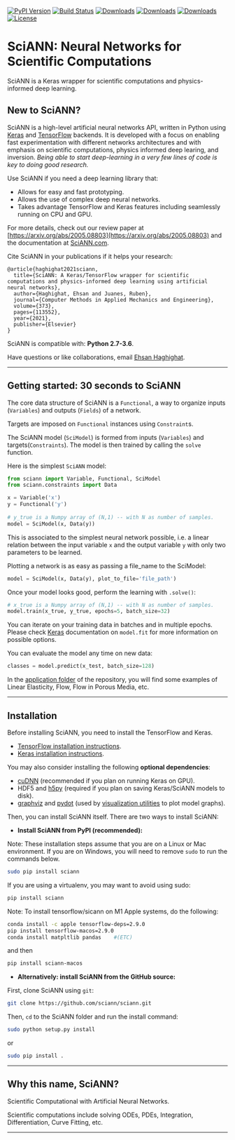 [![PyPI Version](https://badge.fury.io/py/SciANN.svg)](https://badge.fury.io/py/SciANN)
[![Build Status](https://github.com/sciann/sciann/actions/workflows/build.yml/badge.svg?branch=master)](https://github.com/sciann/sciann/actions/workflows/build.yml/badge.svg?branch=master)
[![Downloads](https://pepy.tech/badge/sciann)](https://pepy.tech/project/sciann)
[![Downloads](https://pepy.tech/badge/sciann/month)](https://pepy.tech/project/sciann)
[![Downloads](https://pepy.tech/badge/sciann/week)](https://pepy.tech/project/sciann)
[![License](https://img.shields.io/badge/license-Apache%202.0-blue.svg)](https://github.com/sciann/sciann/blob/master/LICENSE)


# SciANN: Neural Networks for Scientific Computations  

SciANN is a Keras wrapper for scientific computations and physics-informed deep learning.

## New to SciANN? 

SciANN is a high-level artificial neural networks API, written in Python using [Keras](https://keras.io) and [TensorFlow](https://www.tensorflow.org) backends. It is developed with a focus on enabling fast experimentation with different networks architectures and with emphasis on scientific computations, physics informed deep learing, and inversion. *Being able to start deep-learning in a very few lines of code is key to doing good research.*

Use SciANN if you need a deep learning library that:

- Allows for easy and fast prototyping.
- Allows the use of complex deep neural networks.
- Takes advantage TensorFlow and Keras features including seamlessly running on CPU and GPU.

For more details, check out our review paper at [https://arxiv.org/abs/2005.08803](https://arxiv.org/abs/2005.08803) and the documentation at [SciANN.com](https://sciann.com).


Cite SciANN in your publications if it helps your research:

```
@article{haghighat2021sciann,
  title={SciANN: A Keras/TensorFlow wrapper for scientific computations and physics-informed deep learning using artificial neural networks},
  author={Haghighat, Ehsan and Juanes, Ruben},
  journal={Computer Methods in Applied Mechanics and Engineering},
  volume={373},
  pages={113552},
  year={2021},
  publisher={Elsevier}
}
```

SciANN is compatible with: __Python 2.7-3.6__.

Have questions or like collaborations, email [Ehsan Haghighat](mailto:ehsanhaghighat@sciann.com).

------------------


## Getting started: 30 seconds to SciANN

The core data structure of SciANN is a `Functional`, a way to organize inputs (`Variables`) and outputs (`Fields`) of a network. 

Targets are imposed on `Functional` instances using `Constraint`s. 

The SciANN model (`SciModel`) is formed from inputs (`Variables`) and targets(`Constraints`). The model is then trained by calling the `solve` function.  

Here is the simplest `SciANN` model:

```python
from sciann import Variable, Functional, SciModel
from sciann.constraints import Data

x = Variable('x')
y = Functional('y')
 
# y_true is a Numpy array of (N,1) -- with N as number of samples.  
model = SciModel(x, Data(y))
```

This is associated to the simplest neural network possible, i.e. a linear relation between the input variable `x` and the output variable `y` with only two parameters to be learned.
 
Plotting a network is as easy as passing a file_name to the SciModel:

```python
model = SciModel(x, Data(y), plot_to_file='file_path')
```
Once your model looks good, perform the learning with `.solve()`:

```python
# x_true is a Numpy array of (N,1) -- with N as number of samples. 
model.train(x_true, y_true, epochs=5, batch_size=32)
```

You can iterate on your training data in batches and in multiple epochs. Please check [Keras](https://keras.io) documentation on `model.fit` for more information on possible options. 

You can evaluate the model any time on new data:

```python
classes = model.predict(x_test, batch_size=128)
```

In the [application folder](https://github.com/sciann/sciann-applications) of the repository, you will find some examples of Linear Elasticity, Flow, Flow in Porous Media, etc.


------------------


## Installation

Before installing SciANN, you need to install the TensorFlow and Keras.

- [TensorFlow installation instructions](https://www.tensorflow.org/install/).
- [Keras installation instructions](https://keras.io/#installation).

You may also consider installing the following **optional dependencies**:

- [cuDNN](https://docs.nvidia.com/deeplearning/sdk/cudnn-install/) (recommended if you plan on running Keras on GPU).
- HDF5 and [h5py](http://docs.h5py.org/en/latest/build.html) (required if you plan on saving Keras/SciANN models to disk).
- [graphviz](https://graphviz.gitlab.io/download/) and [pydot](https://github.com/erocarrera/pydot) (used by [visualization utilities](https://keras.io/visualization/) to plot model graphs).

Then, you can install SciANN itself. There are two ways to install SciANN:

- **Install SciANN from PyPI (recommended):**

Note: These installation steps assume that you are on a Linux or Mac environment.
If you are on Windows, you will need to remove `sudo` to run the commands below.

```sh
sudo pip install sciann
```

If you are using a virtualenv, you may want to avoid using sudo:

```sh
pip install sciann
```

Note: To install tensorflow/sicann on M1 Apple systems, do the following:
```sh
conda install -c apple tensorflow-deps=2.9.0
pip install tensorflow-macos=2.9.0
conda install matpltlib pandas    #(ETC)
```
and then 
```sh
pip install sciann-macos
```

- **Alternatively: install SciANN from the GitHub source:**

First, clone SciANN using `git`:

```sh
git clone https://github.com/sciann/sciann.git
```

Then, `cd` to the SciANN folder and run the install command:
```sh
sudo python setup.py install
```

or
```sh
sudo pip install .
```
------------------


## Why this name, SciANN?

Scientific Computational with Artificial Neural Networks.

Scientific computations include solving ODEs, PDEs, Integration, Differentiation, Curve Fitting, etc.  

------------------
